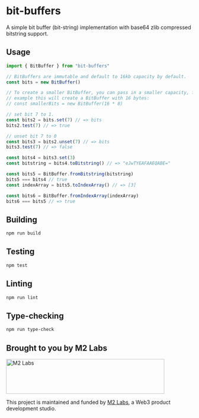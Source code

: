 # bit-buffers

A simple bit buffer (bit-string) implementation with base64 zlib compressed bitstring support.

## Usage

```ts
import { BitBuffer } from "bit-buffers"

// BitBuffers are immutable and default to 16kb capacity by default.
const bits = new BitBuffer()

// To create a smaller BitBuffer, you can pass in a smaller capacity, for
// example this will create a BitBuffer with 16 bytes:
// const smallerBits = new BitBuffer(16 * 8)

// set bit 7 to 1.
const bits2 = bits.set(7) // => bits
bits2.test(7) // => true

// unset bit 7 to 0
const bits3 = bits2.unset(7) // => bits
bits3.test(7) // => false

const bits4 = bits3.set(3)
const bitstring = bits4.toBitstring() // => "eJwTYEAFAAEQABE="

const bits5 = BitBuffer.fromBitstring(bitstring)
bits5 === bits4 // true
const indexArray = bits5.toIndexArray() // => [3]

const bits6 = BitBuffer.fromIndexArray(indexArray)
bits6 === bits5 // => true
```

## Building

```sh
npm run build
```

## Testing

```sh
npm test
```

## Linting

```sh
npm run lint
```

## Type-checking

```sh
npm run type-check
```

## Brought to you by M2 Labs

<img src="https://m2.xyz/github.png" alt="M2 Labs" width="427" height="94" />

This project is maintained and funded by [M2 Labs](https://m2.xyz), a Web3
product development studio.
